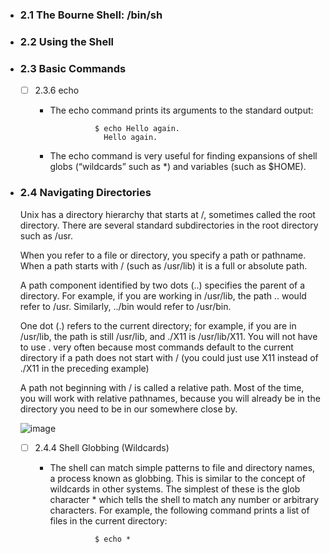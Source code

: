 - ### 2.1 The Bourne Shell: /bin/sh

- ### 2.2 Using the Shell

- ### 2.3 Basic Commands

    - [ ] 2.3.6 echo
        - The echo command prints its arguments to the standard output:

            
                        $ echo Hello again.
                          Hello again.
        - The echo command is very useful for finding expansions of shell globs (“wildcards” such as *) and variables (such as $HOME).
         
- ### 2.4 Navigating Directories

    Unix has a directory hierarchy that starts at /, sometimes called the root directory. There are several standard subdirectories in the root directory such as /usr.

  When you refer to a file or directory, you specify a path or pathname. When a path starts with / (such as /usr/lib) it is a full or absolute path.

  A path component identified by two dots (..) specifies the parent of a directory. For example, if you are working in /usr/lib, the path .. would refer to /usr. Similarly, ../bin would refer to /usr/bin.

  One dot (.) refers to the current directory; for example, if you are in /usr/lib, the path is still /usr/lib, and ./X11 is /usr/lib/X11. You will not have to use . very often because most commands default to the current directory if a path does not start with / (you could just use X11 instead of ./X11 in the preceding example)

  A path not beginning with / is called a relative path. Most of the time, you will work with relative pathnames, because you will already be in the directory you need to be in our somewhere close by.

  ![image](https://github.com/danielpizarrotadres/how-linux-works/assets/118082275/18bd2727-d628-45b5-adc7-e158650e4653)

  
    - [ ] 2.4.4 Shell Globbing (Wildcards)
        - The shell can match simple patterns to file and directory names, a process known as globbing. This is similar to the concept of wildcards in other systems. The simplest of these is the glob character * which tells the shell to match any number or arbitrary characters. For example, the following command prints a list of files in the current directory:

            
                        $ echo *

  
